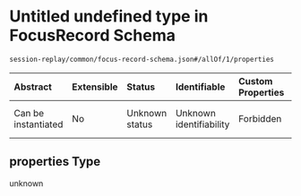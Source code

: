 # Untitled undefined type in FocusRecord Schema

```txt
session-replay/common/focus-record-schema.json#/allOf/1/properties
```



| Abstract            | Extensible | Status         | Identifiable            | Custom Properties | Additional Properties | Access Restrictions | Defined In                                                                                                 |
| :------------------ | :--------- | :------------- | :---------------------- | :---------------- | :-------------------- | :------------------ | :--------------------------------------------------------------------------------------------------------- |
| Can be instantiated | No         | Unknown status | Unknown identifiability | Forbidden         | Allowed               | none                | [focus-record-schema.json\*](../out/session-replay/common/focus-record-schema.json "open original schema") |

## properties Type

unknown
